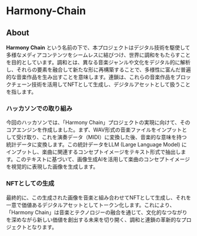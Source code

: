 # Harmony-Chain

## About
**Harmony Chain** という名前の下で、本プロジェクトはデジタル技術を駆使して多様なメディアコンテンツをシームレスに結びつけ、世界に調和をもたらすことを目的としています。調和とは、異なる音楽ジャンルや文化をデジタル的に解析し、それらの要素を融合して新たな形に再構築することで、多様性に富んだ普遍的な音楽作品を生み出すことを意味します。連鎖は、これらの音楽作品をブロックチェーン技術を活用してNFTとして生成し、デジタルアセットとして扱うことを指します。

### ハッカソンでの取り組み
今回のハッカソンでは、「Harmony Chain」プロジェクトの実現に向けて、そのコアエンジンを作成しました。まず、WAV形式の音楽ファイルをインプットとして受け取り、これを演奏データ（MIDI）に変換した後、音楽的な意味を持つ統計データに変換します。この統計データをLLM (Large Language Model) にインプットし、楽曲に関連するコンセプトイメージをテキスト形式で抽出します。このテキストに基づいて、画像生成AIを活用して楽曲のコンセプトイメージを視覚的に表現した画像を生成します。

### NFTとしての生成
最終的に、この生成された画像を音楽と組み合わせてNFTとして生成し、それを一意で価値あるデジタルアセットとしてトークン化します。これにより、「Harmony Chain」は音楽とテクノロジーの融合を通じて、文化的なつながりを深めながら新しい価値を創出する未来を切り開く、調和と連鎖の革新的なプロジェクトとなります。
